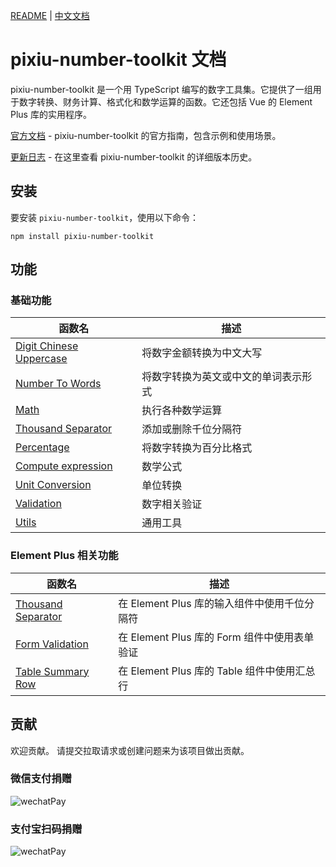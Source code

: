 [README](README.md) | [中文文档](README_zh-CN.md)

# pixiu-number-toolkit 文档

pixiu-number-toolkit 是一个用 TypeScript 编写的数字工具集。它提供了一组用于数字转换、财务计算、格式化和数学运算的函数。它还包括 Vue 的 Element Plus 库的实用程序。

[官方文档](https://www.muchappy.com/open_source/pixiu-number-toolkit/zh-CN/) - pixiu-number-toolkit 的官方指南，包含示例和使用场景。

[更新日志](https://www.muchappy.com/open_source/pixiu-number-toolkit/zh-CN/changelog.html) - 在这里查看 pixiu-number-toolkit 的详细版本历史。

## 安装

要安装 `pixiu-number-toolkit`，使用以下命令：

```command
npm install pixiu-number-toolkit
```

## 功能

### 基础功能

| 函数名                                                                                                                        | 描述                                 |
| ----------------------------------------------------------------------------------------------------------------------------- | ------------------------------------ |
| [Digit Chinese Uppercase](https://www.muchappy.com/open_source/pixiu-number-toolkit/zh-CN/guide/digit-chinese-uppercase.html) | 将数字金额转换为中文大写             |
| [Number To Words](https://www.muchappy.com/open_source/pixiu-number-toolkit/zh-CN/guide/number-to-words.html)                 | 将数字转换为英文或中文的单词表示形式 |
| [Math](https://www.muchappy.com/open_source/pixiu-number-toolkit/zh-CN/guide/math.html)                                       | 执行各种数学运算                     |
| [Thousand Separator](https://www.muchappy.com/open_source/pixiu-number-toolkit/zh-CN/guide/thousand-separator.html)           | 添加或删除千位分隔符                 |
| [Percentage](https://www.muchappy.com/open_source/pixiu-number-toolkit/zh-CN/guide/percentage.html)                           | 将数字转换为百分比格式               |
| [Compute expression](https://www.muchappy.com/open_source/pixiu-number-toolkit/zh-CN/guide/compute-expression.html)           | 数学公式                             |
| [Unit Conversion](https://www.muchappy.com/open_source/pixiu-number-toolkit/zh-CN/guide/unit-conversion.html)                 | 单位转换                             |
| [Validation](https://www.muchappy.com/open_source/pixiu-number-toolkit/zh-CN/guide/validation.html)                           | 数字相关验证                         |
| [Utils](https://www.muchappy.com/open_source/pixiu-number-toolkit/zh-CN/guide/utils.html)                                     | 通用工具                             |

### Element Plus 相关功能

| 函数名                                                                                                                         | 描述                                         |
| ------------------------------------------------------------------------------------------------------------------------------ | -------------------------------------------- |
| [Thousand Separator](https://www.muchappy.com/open_source/pixiu-number-toolkit/zh-CN/guide/element-plus-formatter.html)        | 在 Element Plus 库的输入组件中使用千位分隔符 |
| [Form Validation](https://www.muchappy.com/open_source/pixiu-number-toolkit/zh-CN/guide/element-plus-form-validation.html)     | 在 Element Plus 库的 Form 组件中使用表单验证 |
| [Table Summary Row](https://www.muchappy.com/open_source/pixiu-number-toolkit/zh-CN/guide/element-plus-table-summary-row.html) | 在 Element Plus 库的 Table 组件中使用汇总行  |

## 贡献

欢迎贡献。 请提交拉取请求或创建问题来为该项目做出贡献。

### 微信支付捐赠

![wechatPay](https://user-images.githubusercontent.com/27292774/270533786-382d8dc9-7d8c-4f41-bb93-bc46a794f241.jpg)

### 支付宝扫码捐赠

![wechatPay](https://user-images.githubusercontent.com/27292774/270533802-de006392-bd59-4208-ad77-fdc73c851e5e.jpg)
